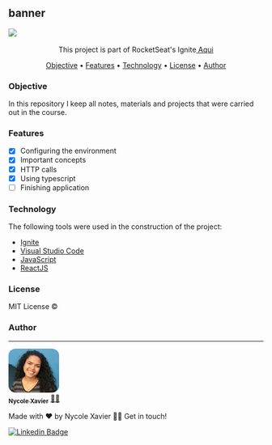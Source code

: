 banner
----
<img src="https://img.shields.io/static/v1?label=Status&message=complete&color=00800&style=for-the-badge&logo=ghost"/>

<p align="center">This project is part of RocketSeat's Ignite<a href="https://www.rocketseat.com.br/ignite" target='_blank'> Aqui </a> </p>

<p align="center">
 <a href="#Objective">Objective</a> •
 <a href="#Features">Features</a> • 
 <a href="#Technology">Technology</a> •
 <a href="#License">License</a> • 
 <a href="#Author">Author</a>
</p>

### Objective
In this repository I keep all notes, materials and projects that were carried out in the course.

### Features

- [x] Configuring the environment
- [x] Important concepts
- [x] HTTP calls
- [x] Using typescript
- [ ] Finishing application

### Technology

The following tools were used in the construction of the project:

- [Ignite](https://app.rocketseat.com.br/discover)
- [Visual Studio Code](https://code.visualstudio.com/download)
- [JavaScript](https://www.javascript.com/)
- [ReactJS](https://reactjs.org/)

### License

MIT License ©

### Author
---

<a href="https://nycole-xavierr.medium.com/">
<img style="border-radius: 15%;" src="assets/eu01.jpeg" width="100px;" alt=""/>
<br />
<sub><b>Nycole Xavier</b></sub></a> <a href="https://nycole-xavierr.medium.com/" title="Medium">👩‍💻</a>

Made with ❤️ by Nycole Xavier 👋🏽 Get in touch!

[![Linkedin Badge](https://img.shields.io/badge/-NycoleXavier-blue?style=flat-square&logo=Linkedin&logoColor=white&link=https://https://www.linkedin.com/in/nycole-xavier-641271202/)](https://www.linkedin.com/in/nycole-xavier-641271202/)
